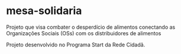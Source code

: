 # mesa-solidaria
Projeto que visa combater o desperdício de alimentos conectando as Organizações Sociais (OSs) com os distribuidores de alimentos

Projeto desenvolvido no Programa Start da Rede Cidadã.